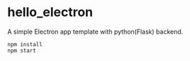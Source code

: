 # hello_electron


A simple Electron app template with python(Flask) backend.

```
npm install
npm start
``` 


